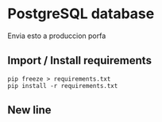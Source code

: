 # PostgreSQL database
Envia esto a produccion porfa

## Import / Install requirements
```
pip freeze > requirements.txt
pip install -r requirements.txt
```

## New line
